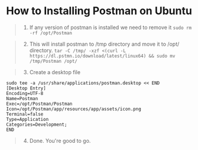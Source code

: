 # How to Installing Postman on Ubuntu

> 1. If any version of postman is installed we need to remove it
```sudo rm -rf /opt/Postman```

> 2. This will install postman to /tmp directory and move it to /opt/ directory.
```tar -C /tmp/ -xzf <(curl -L https://dl.pstmn.io/download/latest/linux64) && sudo mv /tmp/Postman /opt/```

> 3. Create a desktop file
```
sudo tee -a /usr/share/applications/postman.desktop << END
[Desktop Entry]
Encoding=UTF-8
Name=Postman
Exec=/opt/Postman/Postman
Icon=/opt/Postman/app/resources/app/assets/icon.png
Terminal=false
Type=Application
Categories=Development;
END
```

> 4. Done. You're good to go.